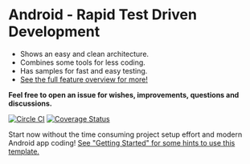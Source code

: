 # Android - Rapid Test Driven Development

* Shows an easy and clean architecture.
* Combines some tools for less coding.
* Has samples for fast and easy testing.
* [See the full feature overview for more!](docs/project-features.md)

**Feel free to open an issue for wishes, improvements, questions and discussions.**

[![Circle CI](https://img.shields.io/circleci/project/github/nenick/android-gradle-template/rework.svg)](https://circleci.com/gh/nenick/android-gradle-template?branch=rework)
 [![Coverage Status](https://img.shields.io/coveralls/github/nenick/android-gradle-template/rework.svg)](https://coveralls.io/r/nenick/android-gradle-template?branch=rework)

Start now without the time consuming project setup effort and modern Android app coding! [See "Getting Started" for some hints to use this template.](docs/project-getting-started.md)